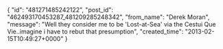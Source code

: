  {
   "id": "481271485242122",
   "post_id": "462493170453287_481209285248342",
   "from_name": "Derek Moran",
   "message": "Well they consider me to be 'Lost-at-Sea' via the Cestui Que Vie..imagine i have to rebut that presumption",
   "created_time": "2013-02-15T10:49:27+0000"
 }
